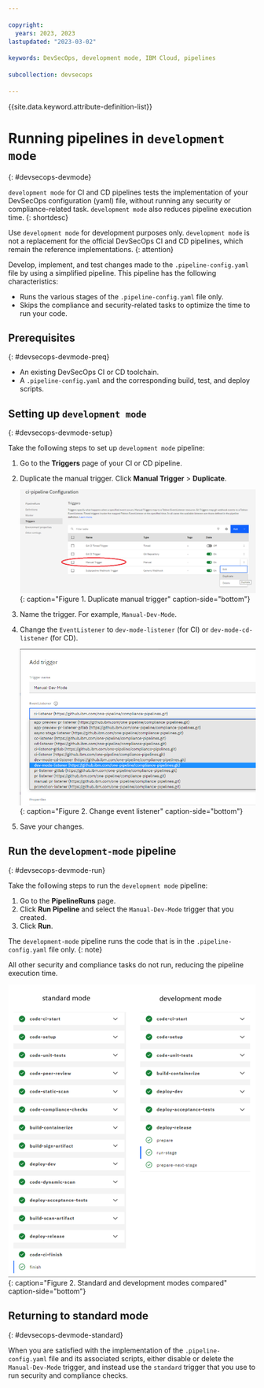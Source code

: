 ```yaml
---

copyright: 
  years: 2023, 2023
lastupdated: "2023-03-02"

keywords: DevSecOps, development mode, IBM Cloud, pipelines

subcollection: devsecops

---
```


{{site.data.keyword.attribute-definition-list}}

# Running pipelines in `development mode`
{: #devsecops-devmode}

`development mode` for CI and CD pipelines tests the implementation of your DevSecOps configuration (yaml) file, without running any security or compliance-related task. `development mode` also reduces pipeline execution time.
{: shortdesc}

Use `development mode` for development purposes only. `development mode` is not a replacement for the official DevSecOps CI and CD pipelines, which remain the reference implementations.
{: attention}

Develop, implement, and test changes made to the `.pipeline-config.yaml` file by using a simplified pipeline. This pipeline has the following characteristics:

- Runs the various stages of the `.pipeline-config.yaml` file only.
- Skips the compliance and security-related tasks to optimize the time to run your code.

## Prerequisites
{: #devsecops-devmode-preq}

- An existing DevSecOps CI or CD toolchain.
- A `.pipeline-config.yaml` and the corresponding build, test, and deploy scripts.

## Setting up `development mode`
{: #devsecops-devmode-setup}

Take the following steps to set up `development mode` pipeline:

1. Go to the **Triggers** page of your CI or CD pipeline.
1. Duplicate the manual trigger. Click **Manual Trigger** > **Duplicate**.

   ![Duplicate manual trigger](images/dup-trigger.png){: caption="Figure 1. Duplicate manual trigger" caption-side="bottom"}

1. Name the trigger. For example, `Manual-Dev-Mode`.
1. Change the `EventListener` to `dev-mode-listener` (for CI) or `dev-mode-cd-listener` (for CD).

   ![Dev Mode Trigger](images/dev-mode-trigger.png){: caption="Figure 2. Change event listener" caption-side="bottom"}

1. Save your changes.

## Run the `development-mode` pipeline
{: #devsecops-devmode-run}

Take the following steps to run the `development mode` pipeline:

1. Go to the **PipelineRuns** page. 
1. Click **Run Pipeline** and select the `Manual-Dev-Mode` trigger that you created.
1. Click **Run**.

The `development-mode` pipeline runs the code that is in the `.pipeline-config.yaml` file only.
{: note}

All other security and compliance tasks do not run, reducing the pipeline execution time.

![Standard and development modes compared](images/comparison.png){: caption="Figure 2. Standard and development modes compared" caption-side="bottom"}

## Returning to standard mode
{: #devsecops-devmode-standard}

When you are satisfied with the implementation of the `.pipeline-config.yaml` file and its associated scripts, either disable or delete the `Manual-Dev-Mode` trigger, and instead use the `standard` trigger that you use to run security and compliance checks.
